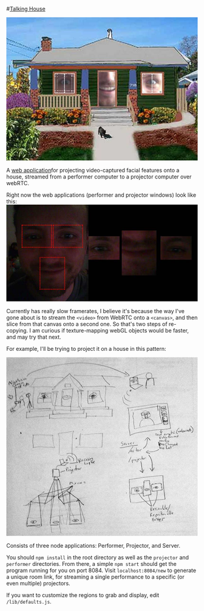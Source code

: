 #[Talking House](http://talkinghouse.herokuapp.com/new)

![Plan outline](images/color-mockup.jpg)

A [web application](http://talkinghouse.herokuapp.com/new)for projecting video-captured facial features onto a house, streamed from a performer computer to a projector computer over webRTC.

Right now the web applications (performer and projector windows) look like this:
![Screenshot](images/screenshot1.jpg)

Currently has really slow framerates, I believe it's because the way I've gone about is to stream the `<video>` from WebRTC onto a `<canvas>`, and then slice from that canvas onto a second one.  So that's two steps of re-copying.  I am curious if texture-mapping webGL objects would be faster, and may try that next.

For example, I'll be trying to project it on a house in this pattern:

![Plan outline](outline.jpg)

Consists of three node applications:  Performer, Projector, and Server.

You should `npm install` in the root directory as well as the `projector` and `performer` directories.  From there, a simple `npm start` should get the program running for you on port 8084.  Visit `localhost:8084/new` to generate a unique room link, for streaming a single performance to a specific (or even multiple) projectors.

If you want to customize the regions to grab and display, edit `/lib/defaults.js`.